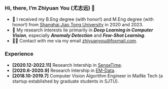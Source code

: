 ### Hi, there, I’m Zhiyuan You (尤志远) 👋

- 🔭 I received my B.Eng degree (with honor!) and M.Eng degree (with honor!) from [Shanghai Jiao Tong University](https://www.sjtu.edu.cn) in 2020 and 2023.
- 🤔 My research interests lie primarily in ***Deep Learning in Computer Vision***, especially ***Anomaly Detection*** and ***Few-Shot Learning***.
- 🤝🏻 Contact with me via my email zhiyuanyou@foxmail.com.

### Experience

- **[2020.12-2022.11]** Research Intership in [SenseTime](https://www.sensetime.com/cn).
- **[2020.6-2020.9]** Research Intership in [EM-Data](https://www.em-data.com.cn).
- **[2018.10-2019.7]** Computer Vision Algorithm Engineer in MaiNe Tech (a startup established by graduate students in SJTU).


<!---
zhiyuanyou/zhiyuanyou is a ✨ special ✨ repository because its `README.md` (this file) appears on your GitHub profile.
You can click the Preview link to take a look at your changes.
--->
